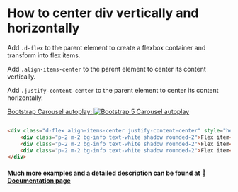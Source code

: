 # How to center div vertically and horizontally

Add `.d-flex` to the parent element to create a flexbox container and transform into flex items.

Add `.align-items-center` to the parent element to center its content vertically.

Add `.justify-content-center` to the parent element to center its content horizontally.

[Bootstrap Carousel autoplay:
![Bootstrap 5 Carousel autoplay](/assets/basic-example.png)](https://mdbootstrap.com/docs/standard/extended/carousel-autoplay/#section-basic-example)

```html

<div class="d-flex align-items-center justify-content-center" style="height: 250px;">
    <div class="p-2 m-2 bg-info text-white shadow rounded-2">Flex item</div>
    <div class="p-2 m-2 bg-info text-white shadow rounded-2">Flex item</div>
    <div class="p-2 m-2 bg-info text-white shadow rounded-2">Flex item</div>
</div>

```

#### Much more examples and a detailed description can be found at [📄 Documentation page](https://mdbootstrap.com/how-to/bootstrap/center-div-vertically-and-horizontally/)
